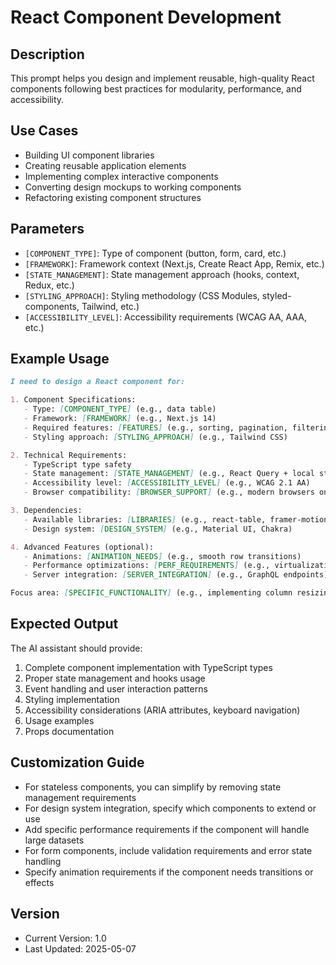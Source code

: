 # React Component Development

## Description
This prompt helps you design and implement reusable, high-quality React components following best practices for modularity, performance, and accessibility.

## Use Cases
- Building UI component libraries
- Creating reusable application elements
- Implementing complex interactive components
- Converting design mockups to working components
- Refactoring existing component structures

## Parameters
- `[COMPONENT_TYPE]`: Type of component (button, form, card, etc.)
- `[FRAMEWORK]`: Framework context (Next.js, Create React App, Remix, etc.)
- `[STATE_MANAGEMENT]`: State management approach (hooks, context, Redux, etc.)
- `[STYLING_APPROACH]`: Styling methodology (CSS Modules, styled-components, Tailwind, etc.)
- `[ACCESSIBILITY_LEVEL]`: Accessibility requirements (WCAG AA, AAA, etc.)

## Example Usage

```markdown
I need to design a React component for:

1. Component Specifications:
   - Type: [COMPONENT_TYPE] (e.g., data table)
   - Framework: [FRAMEWORK] (e.g., Next.js 14)
   - Required features: [FEATURES] (e.g., sorting, pagination, filtering)
   - Styling approach: [STYLING_APPROACH] (e.g., Tailwind CSS)

2. Technical Requirements:
   - TypeScript type safety
   - State management: [STATE_MANAGEMENT] (e.g., React Query + local state)
   - Accessibility level: [ACCESSIBILITY_LEVEL] (e.g., WCAG 2.1 AA)
   - Browser compatibility: [BROWSER_SUPPORT] (e.g., modern browsers only)

3. Dependencies:
   - Available libraries: [LIBRARIES] (e.g., react-table, framer-motion)
   - Design system: [DESIGN_SYSTEM] (e.g., Material UI, Chakra)

4. Advanced Features (optional):
   - Animations: [ANIMATION_NEEDS] (e.g., smooth row transitions)
   - Performance optimizations: [PERF_REQUIREMENTS] (e.g., virtualization for large datasets)
   - Server integration: [SERVER_INTEGRATION] (e.g., GraphQL endpoints)

Focus area: [SPECIFIC_FUNCTIONALITY] (e.g., implementing column resizing)
```

## Expected Output
The AI assistant should provide:

1. Complete component implementation with TypeScript types
2. Proper state management and hooks usage
3. Event handling and user interaction patterns
4. Styling implementation
5. Accessibility considerations (ARIA attributes, keyboard navigation)
6. Usage examples
7. Props documentation

## Customization Guide
- For stateless components, you can simplify by removing state management requirements
- For design system integration, specify which components to extend or use
- Add specific performance requirements if the component will handle large datasets
- For form components, include validation requirements and error state handling
- Specify animation requirements if the component needs transitions or effects

## Version
- Current Version: 1.0
- Last Updated: 2025-05-07

